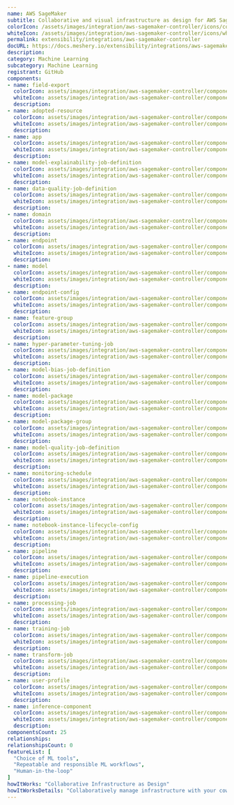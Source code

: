 ```yaml
---
name: AWS SageMaker
subtitle: Collaborative and visual infrastructure as design for AWS SageMaker
colorIcon: /assets/images/integration/aws-sagemaker-controller/icons/color/aws-sagemaker-controller-color.svg
whiteIcon: /assets/images/integration/aws-sagemaker-controller/icons/white/aws-sagemaker-controller-white.svg
permalink: extensibility/integrations/aws-sagemaker-controller
docURL: https://docs.meshery.io/extensibility/integrations/aws-sagemaker-controller
description: 
category: Machine Learning
subcategory: Machine Learning
registrant: GitHub
components: 
- name: field-export
  colorIcon: assets/images/integration/aws-sagemaker-controller/components/field-export/icons/color/field-export-color.svg
  whiteIcon: assets/images/integration/aws-sagemaker-controller/components/field-export/icons/white/field-export-white.svg
  description: 
- name: adopted-resource
  colorIcon: assets/images/integration/aws-sagemaker-controller/components/adopted-resource/icons/color/adopted-resource-color.svg
  whiteIcon: assets/images/integration/aws-sagemaker-controller/components/adopted-resource/icons/white/adopted-resource-white.svg
  description: 
- name: app
  colorIcon: assets/images/integration/aws-sagemaker-controller/components/app/icons/color/app-color.svg
  whiteIcon: assets/images/integration/aws-sagemaker-controller/components/app/icons/white/app-white.svg
  description: 
- name: model-explainability-job-definition
  colorIcon: assets/images/integration/aws-sagemaker-controller/components/model-explainability-job-definition/icons/color/model-explainability-job-definition-color.svg
  whiteIcon: assets/images/integration/aws-sagemaker-controller/components/model-explainability-job-definition/icons/white/model-explainability-job-definition-white.svg
  description: 
- name: data-quality-job-definition
  colorIcon: assets/images/integration/aws-sagemaker-controller/components/data-quality-job-definition/icons/color/data-quality-job-definition-color.svg
  whiteIcon: assets/images/integration/aws-sagemaker-controller/components/data-quality-job-definition/icons/white/data-quality-job-definition-white.svg
  description: 
- name: domain
  colorIcon: assets/images/integration/aws-sagemaker-controller/components/domain/icons/color/domain-color.svg
  whiteIcon: assets/images/integration/aws-sagemaker-controller/components/domain/icons/white/domain-white.svg
  description: 
- name: endpoint
  colorIcon: assets/images/integration/aws-sagemaker-controller/components/endpoint/icons/color/endpoint-color.svg
  whiteIcon: assets/images/integration/aws-sagemaker-controller/components/endpoint/icons/white/endpoint-white.svg
  description: 
- name: model
  colorIcon: assets/images/integration/aws-sagemaker-controller/components/model/icons/color/model-color.svg
  whiteIcon: assets/images/integration/aws-sagemaker-controller/components/model/icons/white/model-white.svg
  description: 
- name: endpoint-config
  colorIcon: assets/images/integration/aws-sagemaker-controller/components/endpoint-config/icons/color/endpoint-config-color.svg
  whiteIcon: assets/images/integration/aws-sagemaker-controller/components/endpoint-config/icons/white/endpoint-config-white.svg
  description: 
- name: feature-group
  colorIcon: assets/images/integration/aws-sagemaker-controller/components/feature-group/icons/color/feature-group-color.svg
  whiteIcon: assets/images/integration/aws-sagemaker-controller/components/feature-group/icons/white/feature-group-white.svg
  description: 
- name: hyper-parameter-tuning-job
  colorIcon: assets/images/integration/aws-sagemaker-controller/components/hyper-parameter-tuning-job/icons/color/hyper-parameter-tuning-job-color.svg
  whiteIcon: assets/images/integration/aws-sagemaker-controller/components/hyper-parameter-tuning-job/icons/white/hyper-parameter-tuning-job-white.svg
  description: 
- name: model-bias-job-definition
  colorIcon: assets/images/integration/aws-sagemaker-controller/components/model-bias-job-definition/icons/color/model-bias-job-definition-color.svg
  whiteIcon: assets/images/integration/aws-sagemaker-controller/components/model-bias-job-definition/icons/white/model-bias-job-definition-white.svg
  description: 
- name: model-package
  colorIcon: assets/images/integration/aws-sagemaker-controller/components/model-package/icons/color/model-package-color.svg
  whiteIcon: assets/images/integration/aws-sagemaker-controller/components/model-package/icons/white/model-package-white.svg
  description: 
- name: model-package-group
  colorIcon: assets/images/integration/aws-sagemaker-controller/components/model-package-group/icons/color/model-package-group-color.svg
  whiteIcon: assets/images/integration/aws-sagemaker-controller/components/model-package-group/icons/white/model-package-group-white.svg
  description: 
- name: model-quality-job-definition
  colorIcon: assets/images/integration/aws-sagemaker-controller/components/model-quality-job-definition/icons/color/model-quality-job-definition-color.svg
  whiteIcon: assets/images/integration/aws-sagemaker-controller/components/model-quality-job-definition/icons/white/model-quality-job-definition-white.svg
  description: 
- name: monitoring-schedule
  colorIcon: assets/images/integration/aws-sagemaker-controller/components/monitoring-schedule/icons/color/monitoring-schedule-color.svg
  whiteIcon: assets/images/integration/aws-sagemaker-controller/components/monitoring-schedule/icons/white/monitoring-schedule-white.svg
  description: 
- name: notebook-instance
  colorIcon: assets/images/integration/aws-sagemaker-controller/components/notebook-instance/icons/color/notebook-instance-color.svg
  whiteIcon: assets/images/integration/aws-sagemaker-controller/components/notebook-instance/icons/white/notebook-instance-white.svg
  description: 
- name: notebook-instance-lifecycle-config
  colorIcon: assets/images/integration/aws-sagemaker-controller/components/notebook-instance-lifecycle-config/icons/color/notebook-instance-lifecycle-config-color.svg
  whiteIcon: assets/images/integration/aws-sagemaker-controller/components/notebook-instance-lifecycle-config/icons/white/notebook-instance-lifecycle-config-white.svg
  description: 
- name: pipeline
  colorIcon: assets/images/integration/aws-sagemaker-controller/components/pipeline/icons/color/pipeline-color.svg
  whiteIcon: assets/images/integration/aws-sagemaker-controller/components/pipeline/icons/white/pipeline-white.svg
  description: 
- name: pipeline-execution
  colorIcon: assets/images/integration/aws-sagemaker-controller/components/pipeline-execution/icons/color/pipeline-execution-color.svg
  whiteIcon: assets/images/integration/aws-sagemaker-controller/components/pipeline-execution/icons/white/pipeline-execution-white.svg
  description: 
- name: processing-job
  colorIcon: assets/images/integration/aws-sagemaker-controller/components/processing-job/icons/color/processing-job-color.svg
  whiteIcon: assets/images/integration/aws-sagemaker-controller/components/processing-job/icons/white/processing-job-white.svg
  description: 
- name: training-job
  colorIcon: assets/images/integration/aws-sagemaker-controller/components/training-job/icons/color/training-job-color.svg
  whiteIcon: assets/images/integration/aws-sagemaker-controller/components/training-job/icons/white/training-job-white.svg
  description: 
- name: transform-job
  colorIcon: assets/images/integration/aws-sagemaker-controller/components/transform-job/icons/color/transform-job-color.svg
  whiteIcon: assets/images/integration/aws-sagemaker-controller/components/transform-job/icons/white/transform-job-white.svg
  description: 
- name: user-profile
  colorIcon: assets/images/integration/aws-sagemaker-controller/components/user-profile/icons/color/user-profile-color.svg
  whiteIcon: assets/images/integration/aws-sagemaker-controller/components/user-profile/icons/white/user-profile-white.svg
  description: 
- name: inference-component
  colorIcon: assets/images/integration/aws-sagemaker-controller/components/inference-component/icons/color/inference-component-color.svg
  whiteIcon: assets/images/integration/aws-sagemaker-controller/components/inference-component/icons/white/inference-component-white.svg
  description: 
componentsCount: 25
relationships: 
relationshipsCount: 0
featureList: [
  "Choice of ML tools",
  "Repeatable and responsible ML workflows",
  "Human-in-the-loop"
]
howItWorks: "Collaborative Infrastructure as Design"
howItWorksDetails: "Collaboratively manage infrastructure with your coworkers synchronously sharing the same designs."
---
```

